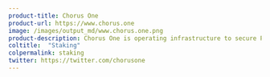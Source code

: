 ```yaml
---
product-title: Chorus One
product-url: https://www.chorus.one
image: /images/output_md/www.chorus.one.png
product-description: Chorus One is operating infrastructure to secure Proof-of-Stake blockchain networks.
coltitle:  "Staking"
colpermalink: staking
twitter: https://twitter.com/chorusone
---
```

